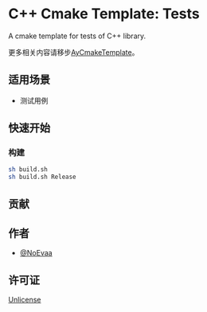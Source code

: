 # C++ Cmake Template: Tests

A cmake template for tests of C++ library.

更多相关内容请移步[AyCmakeTemplate](https://gitee.com/ayin-tech/ay-cmake-template)。

## 适用场景

- 测试用例

## 快速开始

### 构建

```bash
sh build.sh
sh build.sh Release
```

## 贡献

## 作者

- [@NoEvaa](https://github.com/NoEvaa)

## 许可证

[Unlicense](LICENSE)

